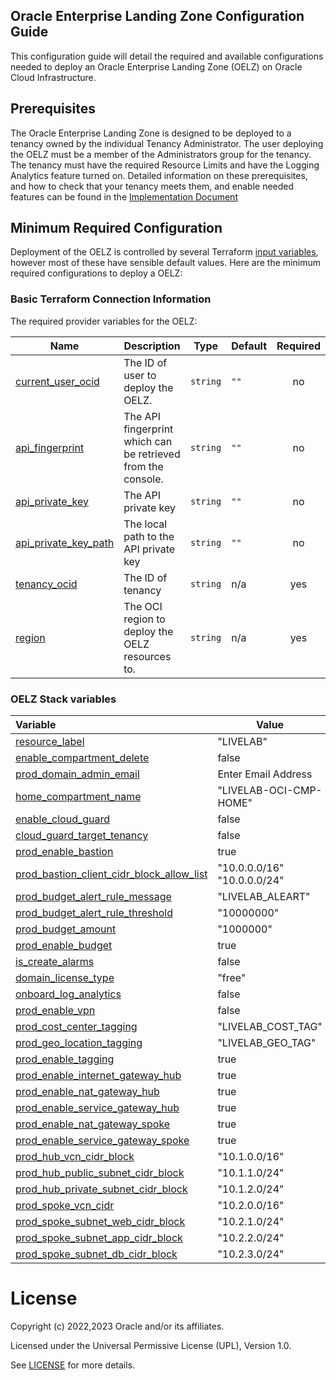 ## Oracle Enterprise Landing Zone Configuration Guide

This configuration guide will detail the required and available configurations needed to deploy an Oracle Enterprise Landing Zone (OELZ) on Oracle Cloud Infrastructure. 

## Prerequisites

The Oracle Enterprise Landing Zone is designed to be deployed to a tenancy owned by the individual Tenancy Administrator. The user deploying the OELZ must be a member of the Administrators group for the tenancy.  The tenancy must have the required Resource Limits and have the Logging Analytics feature turned on.  Detailed information on these prerequisites, and how to check that your tenancy meets them, and enable needed features can be found in the [Implementation Document](Implementation.md)


## Minimum Required Configuration

Deployment of the OELZ is controlled by several Terraform [input variables](README.md#inputs), however most of these have sensible default values. Here are the minimum required configurations to deploy a OELZ:

### Basic Terraform Connection Information
The required provider variables for the OELZ:

| Name                                                                                                 | Description                                                  | Type     | Default | Required |
| ---------------------------------------------------------------------------------------------------- | ------------------------------------------------------------ | -------- | ------- | :------: |
| <a name="input_current_user_ocid"></a> [current\_user\_ocid](#input\_current\_user\_ocid)            | The ID of user to deploy the OELZ.                   | `string` | `""`    |    no    |
| <a name="input_api_fingerprint"></a> [api\_fingerprint](#input\_api\_fingerprint)                    | The API fingerprint which can be retrieved from the console. | `string` | `""`    |    no    |
| <a name="input_api_private_key"></a> [api\_private\_key](#input\_api\_private\_key)                  | The API private key                                          | `string` | `""`    |    no    |
| <a name="input_api_private_key_path"></a> [api\_private\_key\_path](#input\_api\_private\_key\_path) | The local path to the API private key                        | `string` | `""`    |    no    |
| <a name="input_tenancy_ocid"></a> [tenancy\_ocid](#input\_tenancy\_ocid)                             | The ID of tenancy                                            | `string` | n/a     |   yes    |
| <a name="input_region"></a> [region](#input\_region)                                                 | The OCI region to deploy the OELZ resources to.      | `string` | n/a     |   yes    |


### OELZ Stack variables

| Variable                               | Value                                   | 
| :------------------------------------- | --------------------------------------- | 
| <a name="input_resource_label"></a> [resource\_label](#input\_resource\_label)  | "LIVELAB"    |
| <a name="enable_compartment_delete"></a> [enable\_compartment\_delete](#enable\_compartment\_delete) | false   |
| <a name="prod_domain_admin_email"></a> [prod\_domain\_admin\_email](#prod\_domain\_admin\_email) | Enter Email Address   |
| <a name="home_compartment_name"></a> [home_compartment_name](#home_compartment_name) | "LIVELAB-OCI-CMP-HOME"   |
| <a name="enable_cloud_guard"></a> [enable\_cloud\_guard](#enable\_cloud\_guard) | false   |
| <a name="cloud_guard_target_tenancy"></a> [cloud\_guard\_target\_tenancy](#cloud\_guard\_target\_tenancy) | false   |
| <a name="prod_enable_bastion"></a> [prod\_enable\_bastion](#prod\_enable\_bastion) | true   |
| <a name="prod_bastion_client_cidr_block_allow_list"></a> [prod\_bastion\_client\_cidr\_block\_allow\_list](#prod\_bastion\_client\_cidr\_block\_allow\_list) | "10.0.0.0/16" "10.0.0.0/24"   |
| <a name="prod_budget_alert_rule_message"></a> [prod\_budget\_alert\_rule\_message](#prod\_budget\_alert\_rule\_message) | "LIVELAB_ALEART"   |
| <a name="prod_budget_alert_rule_threshold"></a> [prod\_budget\_alert\_rule\_threshold](#prod\_budget\_alert\_rule\_threshold) | "10000000"   |
| <a name="prod_budget_amount"></a> [prod\_budget\_amount](#prod\_budget\_amount) | "1000000"   |
| <a name="prod_enable_budget"></a> [prod\_enable\_budget](#prod\_enable\_budget) | true   |
| <a name="is_create_alarms"></a> [is\_create\_alarms](#is\_create\_alarms) | false   |
| <a name="domain_license_type"></a> [domain\_license\_type](#domain\_license\_type) | "free"   |
| <a name="onboard_log_analytics"></a> [onboard\_log\_analytics](#onboard\_log\_analytics) | false   |
| <a name="prod_enable_vpn"></a> [prod\_enable\_vpn](#prod\_enable\_vpn) | false   |
| <a name="prod_cost_center_tagging"></a> [prod\_cost\_center\_tagging](#prod\_cost\_center\_tagging) | "LIVELAB_COST_TAG"   |
| <a name="prod_geo_location_tagging"></a> [prod\_geo\_location\_tagging](#prod\_geo\_location\_tagging) | "LIVELAB_GEO_TAG"   |
| <a name="prod_enable_tagging"></a> [prod\_enable\_tagging](#prod\_enable\_tagging) | true   |
| <a name="prod_enable_internet_gateway_hub"></a> [prod\_enable\_internet\_gateway\_hub](#prod\_enable\_internet\_gateway\_hub) | true   |
| <a name="prod_enable_nat_gateway_hub"></a> [prod\_enable\_nat\_gateway\_hub](#prod\_enable\_nat\_gateway\_hub) | true   |
| <a name="prod_enable_service_gateway_hub"></a> [prod\_enable\_service\_gateway\_hub](#prod\_enable\_service\_gateway\_hub) | true   |
| <a name="prod_enable_nat_gateway_spoke"></a> [prod\_enable\_nat\_gateway\_spoke](#prod\_enable\_nat\_gateway\_spoke]) | true   |
| <a name="prod_enable_service_gateway_spoke"></a> [prod\_enable\_service\_gateway\_spoke](#prod\_enable\_service\_gateway\_spoke) | true   |
| <a name="prod_hub_vcn_cidr_block"></a> [prod\_hub\_vcn\_cidr\_block](#prod\_hub\_vcn\_cidr\_block) | "10.1.0.0/16"   |
| <a name="prod_hub_public_subnet_cidr_block"></a> [prod\_hub\_public\_subnet\_cidr\_block](#prod\_hub\_public\_subnet\_cidr\_block) | "10.1.1.0/24"   |
| <a name="prod_hub_private_subnet_cidr_block"></a> [prod\_hub\_private\_subnet\_cidr\_block](#prod\_hub\_private\_subnet\_cidr\_block) | "10.1.2.0/24"    |
| <a name="prod_spoke_vcn_cidr"></a> [prod\_spoke\_vcn\_cidr](#prod\_spoke\_vcn\_cidr) | "10.2.0.0/16"   |
| <a name="prod_spoke_subnet_web_cidr_block"></a> [prod\_spoke\_subnet\_web\_cidr\_block](#prod\_spoke\_subnet\_web\_cidr\_block) | "10.2.1.0/24"   |
| <a name="prod_spoke_subnet_app_cidr_block"></a> [prod\_spoke\_subnet\_app\_cidr\_block](#prod\_spoke\_subnet\_app\_cidr\_block) | "10.2.2.0/24"   |
| <a name="prod_spoke_subnet_db_cidr_block"></a> [prod\_spoke\_subnet\_db\_cidr\_block](#prod\_spoke\_subnet\_db\_cidr\_block) | "10.2.3.0/24"   |

# License

Copyright (c) 2022,2023 Oracle and/or its affiliates.

Licensed under the Universal Permissive License (UPL), Version 1.0.

See [LICENSE](./LICENSE) for more details.